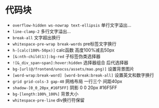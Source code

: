 # 代码块

- `overflow-hidden ws-nowrap text-ellipsis` 单行文字溢出...
- `line-clamp-2` 多行文字溢出...
- `break-all` 文字超出换行
- `whitespace-pre-wrap break-words`  pre标签文字换行
- `h-[calc(100%-50px)]` calc函数 高度100%减去50px
- `[&:nth-child(1)]:bg-red`  子标签伪类选择器
- `![&_div_span~span]:hover:hidden` 选择器组合 后代选择器
- `bg-[url(@/frontend/unocss/assets/mao.png)]` 设置背景图片
- `[word-wrap:break-word] [word-break:break-all]` 设置英文和数字换行
- `grid grid-cols-3 gap-40` 网格布局 一行三个 间距40px
- `shadow-[0_0_20px_#16F5FF]` 阴影 0 0 20px #16F5FF
- `bg-[length:100%_100%]` 背景大小
- `whitespace-pre-line` div换行符保留
